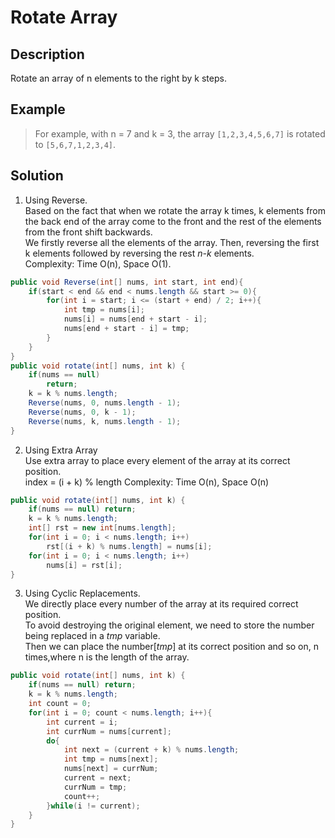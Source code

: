# Rotate Array
## Description
Rotate an array of n elements to the right by k steps.  
## Example
> For example, with n = 7 and k = 3, the array `[1,2,3,4,5,6,7]` is rotated to `[5,6,7,1,2,3,4]`. 
## Solution
1. Using Reverse.  
Based on the fact that when we rotate the array k times, k elements from the back end of the array come to the front and the rest of the elements from the front shift backwards.  
We firstly reverse all the elements of the array. Then, reversing the first k elements followed by reversing the rest *n-k* elements.  
Complexity: Time O(n), Space O(1).
```java
public void Reverse(int[] nums, int start, int end){
    if(start < end && end < nums.length && start >= 0){
        for(int i = start; i <= (start + end) / 2; i++){
            int tmp = nums[i];
            nums[i] = nums[end + start - i];
            nums[end + start - i] = tmp;
        }
    }
}
public void rotate(int[] nums, int k) {
    if(nums == null)
        return;
    k = k % nums.length;
    Reverse(nums, 0, nums.length - 1);
    Reverse(nums, 0, k - 1);
    Reverse(nums, k, nums.length - 1);
}
```
2. Using Extra Array  
Use extra array to place every element of the array at its correct position.  
index = (i + k) % length
Complexity: Time O(n), Space O(n)
```java
public void rotate(int[] nums, int k) {
    if(nums == null) return;
    k = k % nums.length;
    int[] rst = new int[nums.length];
    for(int i = 0; i < nums.length; i++)
        rst[(i + k) % nums.length] = nums[i];
    for(int i = 0; i < nums.length; i++)
        nums[i] = rst[i];
}
```
3. Using Cyclic Replacements.  
We directly place every number of the array at its required correct position.  
To avoid destroying the original element, we need to store the number being replaced in a *tmp* variable.  
Then we can place the number[*tmp*] at its correct position and so on, n times,where n is the length of the array.  
```java
public void rotate(int[] nums, int k) {
    if(nums == null) return;
    k = k % nums.length;
    int count = 0;
    for(int i = 0; count < nums.length; i++){
        int current = i;
        int currNum = nums[current];
        do{
            int next = (current + k) % nums.length;
            int tmp = nums[next];
            nums[next] = currNum;
            current = next;
            currNum = tmp;
            count++;
        }while(i != current);
    }
}
```
